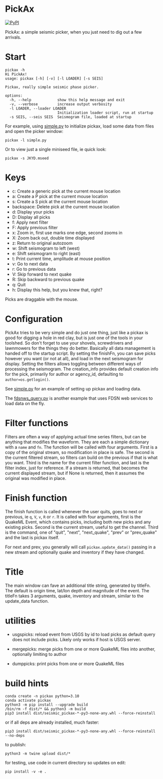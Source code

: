 # PickAx

[![PyPI](https://img.shields.io/pypi/v/seismic-pickax)](https://pypi.org/project/seismic-pickax/)

PickAx: a simple seismic picker, when you just need to dig out a few
arrivals.

# Start

```
pickax -h
Hi PickAx!
usage: pickax [-h] [-v] [-l LOADER] [-s SEIS]

Pickax, really simple seismic phase picker.

options:
  -h, --help            show this help message and exit
  -v, --verbose         increase output verbosity
  -l LOADER, --loader LOADER
                        Initialization loader script, run at startup
  -s SEIS, --seis SEIS  Seismogram file, loaded at startup
```

For example, using [simple.py](https://github.com/crotwell/pickax/blob/main/simple.py)
to initialize pickax, load some data from files and open the picker window:

```
pickax -l simple.py
```

Or to view just a single miniseed file, ie quick look:
```
pickax -s JKYD.mseed
```

# Keys

- c: Create a generic pick at the current mouse location
- a: Create a P pick at the current mouse location
- s: Create a S pick at the current mouse location
- backspace: Delete pick at the current mouse location
- d: Display your picks
- D: Display all picks
- f: Apply next filter
- F: Apply previous filter
- x: Zoom in, first use marks one edge, second zooms in
- X: Zoom back out, double time displayed
- z: Return to original autozoom
- w: Shift seismogram to left (west)
- e: Shift seismogram to right (east)
- t: Print current time, amplitude at mouse position
- v: Go to next data
- r: Go to previous data
- V: Skip forward to next quake
- R: Skip backward to previous quake
- q: Quit
- h: Display this help, but you knew that, right?

Picks are draggable with the mouse.

# Configuration

PickAx tries to be very simple and do just one thing, just like
a pickax is good for digging a hole in
red clay, but is just one of the tools in your toolshed. So don't forget
to use your shovels, screwdrivers and lawnmowers for the things they do better.
Basically all data management is handed off to the startup
script. By setting the finishFn, you can save picks however you want (or not
at all), and load in the next seismogram for display. Setting the filters
allows toggling between different ways of processing the seismogram.
The creation_info provides default creation info for the pick,
primarily for author or agency_id, defaulting to `author=os.getlogin()`.

See [simple.py](https://raw.githubusercontent.com/crotwell/pickax/main/simple.py) for an example of setting up pickax and loading data.

The [fdsnws_query.py](https://raw.githubusercontent.com/crotwell/pickax/main/fdsnws_query.py) is another example that uses FDSN web
services to load data on the fly.

# Filter functions

Filters are often a way of applying actual time series filters, but can
be anything that modifies the waveform.
They are each a simple dictionary with a `name` and `fn`.
The function will be called
with four arguments. First is a copy of the original stream, so modification in
place is safe. The second is the current filtered stream, so filters can build
on the previous if that is what you want. Third is the name for the current
filter function, and last is the filter index, just for reference.
If a stream is returned, that becomes
the current displayed stream, but if None is returned, then it assumes
the original was modified in place.

# Finish function

The finish function is called whenever the user quits, goes to next or previous,
ie `q`, `V`, `v`, `R` or `r`. It is called with four arguments, first is the QuakeML
Event, which contains picks, including both new picks and any existing picks.
Second is the current stream, useful to get the channel. Third is the command,
one of "quit", "next", "next_quake", "prev" or "prev_quake" and the last is pickax itself.

For next and prev, you generally will call
`pickax.update_data()` passing in a new stream and optionally
quake and inventory if they have changed.

# Title

The main window can fave an additional title string, generated by titleFn. The
default is origin time, lat/lon depth and magnitude of the event. The titleFn
takes 3 arguments, quake, inventory and stream, similar to the update_data function.

# utilities

- usgspicks: reload event from USGS by id to load picks as default
query does not include picks. Likely only works if host is USGS server.

- mergepicks: merge picks from one or more QuakeML files into another, optionally limiting to author

- dumppicks: print picks from one or more QuakeML files

# build hints

```
conda create -n pickax python=3.10
conda activate pickax
python3 -m pip install --upgrade build
/bin/rm -f dist/* && python3 -m build
pip3 install dist/seismic_pickax-*-py3-none-any.whl --force-reinstall

```

or if all deps are already installed, much faster:
```
pip3 install dist/seismic_pickax-*-py3-none-any.whl --force-reinstall --no-deps
```

to publish:
```
python3 -m twine upload dist/*
```

for testing, use code in current directory so updates on edit:
```
pip install -v -e .
```
